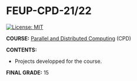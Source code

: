 # FEUP-CPD-21/22
[![License: MIT](https://img.shields.io/badge/License-MIT-yellow.svg)](https://opensource.org/licenses/MIT)

**COURSE:** [Parallel and Distributed Computing](https://sigarra.up.pt/feup/pt/ucurr_geral.ficha_uc_view?pv_ocorrencia_id=484381) (CPD)

**CONTENTS:** 
- Projects developped for the course.

**FINAL GRADE:** 15
